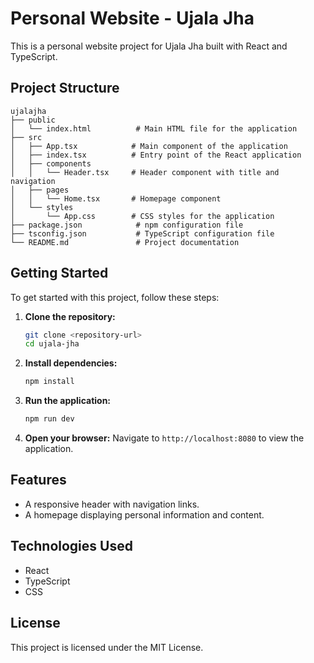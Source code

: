 # Personal Website - Ujala Jha

This is a personal website project for Ujala Jha built with React and TypeScript.

## Project Structure

```
ujalajha
├── public
│   └── index.html          # Main HTML file for the application
├── src
│   ├── App.tsx            # Main component of the application
│   ├── index.tsx          # Entry point of the React application
│   ├── components
│   │   └── Header.tsx     # Header component with title and navigation
│   ├── pages
│   │   └── Home.tsx       # Homepage component
│   └── styles
│       └── App.css        # CSS styles for the application
├── package.json            # npm configuration file
├── tsconfig.json           # TypeScript configuration file
└── README.md               # Project documentation
```

## Getting Started

To get started with this project, follow these steps:

1. **Clone the repository:**
   ```bash
   git clone <repository-url>
   cd ujala-jha
   ```

2. **Install dependencies:**
   ```bash
   npm install
   ```

3. **Run the application:**
   ```bash
   npm run dev
   ```

4. **Open your browser:**
   Navigate to `http://localhost:8080` to view the application.

## Features

- A responsive header with navigation links.
- A homepage displaying personal information and content.

## Technologies Used

- React
- TypeScript
- CSS

## License

This project is licensed under the MIT License.